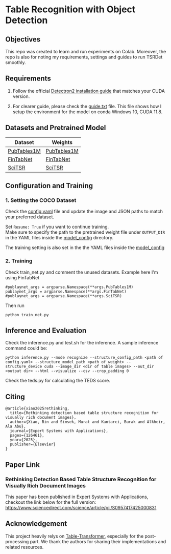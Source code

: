 # Table Recognition with Object Detection

## Objectives
This repo was created to learn and run experiments on Colab. Moreover, the repo is also for noting my requirements, settings and guides to run TSRDet smoothly.
## Requirements
1. Follow the official [Detectron2 installation guide](https://detectron2.readthedocs.io/en/latest/tutorials/install.html) that matches your CUDA version.

2. For clearer guide, please check the [guide.txt](https://github.com/NguyenVuThe/CascadeTSRDet/blob/master/guide.txt) file. This file shows how I setup the environment for the model on conda Windows 10, CUDA 11.8.

## Datasets and Pretrained Model

|Dataset | Weights|
|--------|--------|
|[PubTables1M](https://huggingface.co/datasets/bsmock/pubtables-1m) | [PubTables1M](https://drive.google.com/drive/folders/1BTB3aWw7R1xeztAp7NPrwpV75sejbxtb?usp=sharing)|
|[FinTabNet](https://huggingface.co/datasets/bsmock/FinTabNet.c)|[FinTabNet](https://drive.google.com/drive/folders/1lM8ydqVo9Ksje1-L2UDXCN62Vst4Mu2e?usp=sharing)|
|[SciTSR](https://huggingface.co/datasets/uobinxiao/SciTSR_Detection)|[SciTSR](https://drive.google.com/drive/folders/1IogkVxQ1IkOpvqtieYYoTir-NrXHsNdg?usp=sharing)|

## Configuration and Training

### 1. Setting the COCO Dataset

Check the [config.yaml](https://github.com/NguyenVuThe/CascadeTSRDet/blob/master/config.yaml) file and update the image and JSON paths to match your preferred dataset.

Set `Resume: True` if you want to continue training.  
Make sure to specify the path to the pretrained weight file under `OUTPUT_DIR` in the YAML files inside the [model_config](https://github.com/NguyenVuThe/CascadeTSRDet/tree/master/model_config) directory.

The training setting is also set in the the YAML files inside the [model_config](https://github.com/NguyenVuThe/CascadeTSRDet/tree/master/model_config)


### 2. Training
Check train_net.py and comment the unused datasets. Example here I'm using FinTabNet
```
#publaynet_args = argparse.Namespace(**args.PubTables1M)
publaynet_args = argparse.Namespace(**args.FinTabNet)
#publaynet_args = argparse.Namespace(**args.SciTSR)
```
Then run
```
python train_net.py
```

## Inference and Evaluation
Check the inference.py and test.sh for the inference. A sample inference command could be:
```
python inference.py --mode recognize --structure_config_path <path of config.yaml> --structure_model_path <path of weight> --structure_device cuda --image_dir <dir of table images> --out_dir <output dir> --html --visualize --csv --crop_padding 0
```

Check the teds.py for calculating the TEDS score.

## Citing
```
@article{xiao2025rethinking,
  title={Rethinking detection based table structure recognition for visually rich document images},
  author={Xiao, Bin and Simsek, Murat and Kantarci, Burak and Alkheir, Ala Abu},
  journal={Expert Systems with Applications},
  pages={126461},
  year={2025},
  publisher={Elsevier}
}
```
## Paper Link
### Rethinking Detection Based Table Structure Recognition for Visually Rich Document Images
This paper has been published in Expert Systems with Applications, checkout the link below for the full version:
https://www.sciencedirect.com/science/article/pii/S0957417425000831


## Acknowledgement
This project heavily relys on [Table-Transformer](https://github.com/microsoft/table-transformer), especially for the post-processing part. We thank the authors for sharing their implementations and related resources.
